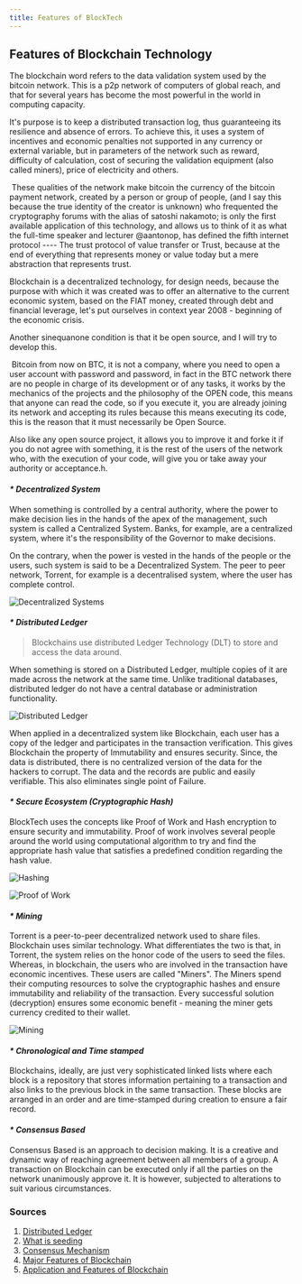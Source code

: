 ```yaml
---
title: Features of BlockTech
---
```

## Features of Blockchain Technology

The blockchain word refers to the data validation system used by the bitcoin network.
This is a p2p network of computers of global reach, and that for several years has become the most powerful in the world in computing capacity.

It's purpose is to keep a distributed transaction log, thus guaranteeing its resilience and absence of errors.
To achieve this, it uses a system of incentives and economic penalties not supported in any currency or external variable, but in parameters of the network such as reward, difficulty of calculation, cost of securing the validation equipment (also called miners), price of electricity and others.

 These qualities of the network make bitcoin the currency of the bitcoin payment network, created by a person or group of people, (and I say this because the true identity of the creator is unknown) who frequented the cryptography forums with the alias of satoshi nakamoto; is only the first available application of this technology, and allows us to think of it as what the full-time speaker and lecturer @aantonop, has defined the fifth internet protocol ---- The trust protocol of value transfer or Trust, because at the end of everything that represents money or value today but a mere abstraction that represents trust.
 
Blockchain is a decentralized technology, for design needs, because the purpose with which it was created was to offer an alternative to the current economic system, based on the FIAT money, created through debt and financial leverage, let's put ourselves in context year 2008 - beginning of the economic crisis.

Another sinequanone condition is that it be open source, and I will try to develop this.

 Bitcoin from now on BTC, it is not a company, where you need to open a user account with password and password, in fact in the BTC network there are no people in charge of its development or of any tasks, it works by the mechanics of the projects and the philosophy of the OPEN code, this means that anyone can read the code, so if you execute it, you are already joining its network and accepting its rules because this means executing its code, this is the reason that it must necessarily be Open Source.
 
Also like any open source project, it allows you to improve it and forke it if you do not agree with something, it is the rest of the users of the network who, with the execution of your code, will give you or take away your authority or acceptance.h.

#### _* Decentralized System_


When something is controlled by a central authority, where the power to make decision lies in the hands of the apex of the management, such system is called a Centralized System. Banks, for example, are a centralized system, where it's the responsibility of the Governor to make decisions.

On the contrary, when the power is vested in the hands of the people or the users, such system is said to be a Decentralized System.
The peer to peer network, Torrent, for example is a decentralised system, where the user has complete control.

![Decentralized Systems](https://raw.githubusercontent.com/Vagisha16/Hw3/master/blockchain_article_pic.jpg)

#### _* Distributed Ledger_

> Blockchains use distributed Ledger Technology (DLT) to store and access the data around.

When something is stored on a Distributed Ledger, multiple copies of it are made across the network at the same time. Unlike traditional databases, distributed ledger do not have a central database or administration functionality.

![Distributed Ledger](https://qph.fs.quoracdn.net/main-qimg-2e24c4949a63eefa9bbab1773e185cdd)

When applied in a decentralized system like Blockchain, each user has a copy of the ledger and participates in the transaction verification. This gives Blockchain the property of Immutability and ensures security. Since, the data is distributed, there is no centralized version of the data for the hackers to corrupt. The data and the records are public and easily verifiable. This also eliminates single point of Failure.

#### _* Secure Ecosystem (Cryptographic Hash)_

BlockTech uses the concepts like Proof of Work and Hash encryption to ensure security and immutability. Proof of work involves several people around the world using computational algorithm to try and find the appropriate hash value that satisfies a predefined condition regarding the hash value.

![Hashing](https://raw.githubusercontent.com/Vagisha16/Hw3/master/Hash.png)




![Proof of Work](https://qph.fs.quoracdn.net/main-qimg-098a67b40e4d0f625cf2cbbda2c95df0)

#### _* Mining_

Torrent is a peer-to-peer decentralized network used to share files. Blockchain uses similar technology. What differentiates the two is that, in Torrent, the system relies on the honor code of the users to seed the files. Whereas, in blockchain, the users who are involved in the transaction have economic incentives. These users are called "Miners". The Miners spend their computing resources to solve the cryptographic hashes and ensure immutability and reliability of the transaction. Every successful solution (decryption) ensures some economic benefit - meaning the miner gets currency credited to their wallet.

![Mining](https://raw.githubusercontent.com/Vagisha16/Hw3/master/5f6609014470f4b0122de37eb09dbfc7.jpg)

#### _* Chronological and Time stamped_

Blockchains, ideally, are just very sophisticated linked lists where each block is a repository that stores information pertaining to a transaction and also links to the previous block in the same transaction. These blocks are arranged in an order and are time-stamped during creation to ensure a fair record.

#### _* Consensus Based_

Consensus Based is an approach to decision making. It is a creative and dynamic way of reaching agreement between all members of a group. A transaction on Blockchain can be executed only if all the parties on the network unanimously approve it. It is however, subjected to alterations to suit various circumstances.


### Sources

1. [Distributed Ledger](https://searchcio.techtarget.com/definition/distributed-ledger)
2. [What is seeding](http://help.utorrent.com/customer/portal/articles/164656)
3. [Consensus Mechanism](https://www.seedsforchange.org.uk/consensus)
4. [Major Features of Blockchain](https://cryptocurry.com/news/top-4-major-features-blockchain/)
5. [Application and Features of Blockchain](https://arxiv.org/pdf/1806.03693.pdf)
